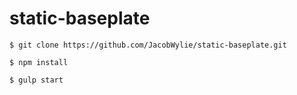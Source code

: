 # static-baseplate

```
$ git clone https://github.com/JacobWylie/static-baseplate.git

$ npm install

$ gulp start 
```